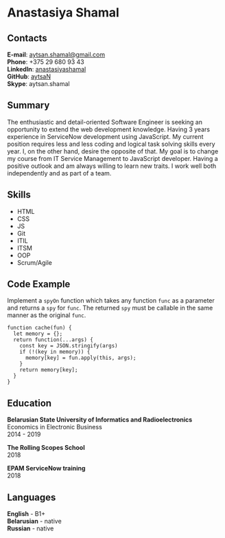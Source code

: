 # Anastasiya Shamal

## Contacts
**E-mail**: aytsan.shamal@gmail.com  
**Phone**: +375 29 680 93 43  
**LinkedIn**: [anastasiyashamal](https://www.linkedin.com/in/anastasiyashamal/)  
**GitHub**: [aytsaN](https://github.com/aytsaN)  
**Skype**: aytsan.shamal  

## Summary
The enthusiastic and detail-oriented Software Engineer is seeking an opportunity to extend the web development knowledge. Having 3 years experience in ServiceNow development using JavaScript. My current position requires less and less coding and logical task solving skills every year. I, on the other hand, desire the opposite of that. My goal is to change my course from IT Service Management to JavaScript developer. Having a positive outlook and am always willing to learn new traits. I work well both independently and as part of a team.

## Skills
- HTML
- CSS
- JS
- Git
- ITIL
- ITSM
- OOP
- Scrum/Agile

## Code Example
 Implement a `spyOn` function which takes any function `func` as a parameter and returns a `spy` for `func`. The returned `spy` must be callable in the same manner as the original `func`.

```
function cache(fun) {
  let memory = {};
  return function(...args) {
    const key = JSON.stringify(args)
    if (!(key in memory)) {
      memory[key] = fun.apply(this, args);
    }
    return memory[key];
  }
}
```

## Education
**Belarusian State University of Informatics and Radioelectronics**  
Economics in Electronic Business  
2014 - 2019

**The Rolling Scopes School**  
2018

**EPAM ServiceNow training**  
2018

## Languages
**English** - B1+  
**Belarusian** - native  
**Russian** - native  